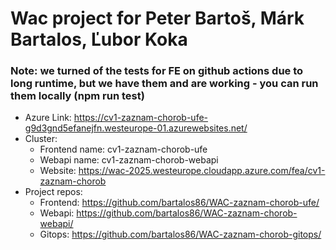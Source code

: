 # Wac project for Peter Bartoš, Márk Bartalos, Ľubor Koka
### Note: we turned of the tests for FE on github actions due to long runtime, but we have them and are working - you can run them locally (npm run test)
- Azure Link: https://cv1-zaznam-chorob-ufe-g9d3gnd5efanejfn.westeurope-01.azurewebsites.net/
- Cluster:
  - Frontend name: cv1-zaznam-chorob-ufe
  - Webapi name: cv1-zaznam-chorob-webapi
  - Website: https://wac-2025.westeurope.cloudapp.azure.com/fea/cv1-zaznam-chorob
- Project repos:
  - Frontend: https://github.com/bartalos86/WAC-zaznam-chorob-ufe/
  - Webapi: https://github.com/bartalos86/WAC-zaznam-chorob-webapi/
  - Gitops: https://github.com/bartalos86/WAC-zaznam-chorob-gitops/
